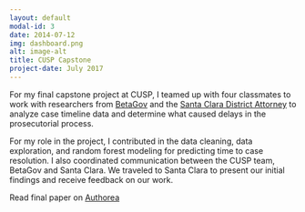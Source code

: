 ```yaml
---
layout: default
modal-id: 3
date: 2014-07-12
img: dashboard.png
alt: image-alt
title: CUSP Capstone
project-date: July 2017
---
```

For my final capstone project at CUSP, I teamed up with four classmates to work with researchers from [BetaGov](http://www.betagov.org/) and the [Santa Clara District Attorney](https://www.sccgov.org/sites/da/Pages/DA-office-site-home-page.aspx) to analyze case timeline data and determine what caused delays in the prosecutorial process.

For my role in the project, I contributed in the data cleaning, data exploration, and random forest modeling for predicting time to case resolution. I also coordinated communication between the CUSP team, BetaGov and Santa Clara. We traveled to Santa Clara to present our initial findings and receive feedback on our work. 


Read final paper on [Authorea](https://www.authorea.com/users/45/articles/187222-a-data-driven-evaluation-of-delays-in-criminal-prosecution)